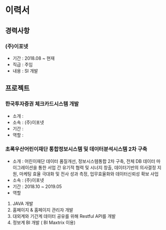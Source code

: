 # 이력서
## 경력사항
### (주)이포넷
 * 기간 : 2018.08 ~ 현재
 * 직급 : 주임
 * 내용 : SI 개발

## 프로젝트
### 한국투자증권 체크카드시스템 개발
 * 소개 : 
 * 소속 : (주)이포넷
 * 기간 :
 * 역할 :
 
 ### 초록우산어린이재단 통합정보시스템 및 데이터분석시스템 2차 구축
 * 소개 : 어린이재단 데이터 품질개선, 정보시스템통합 2차 구축, 전체 DB 데이터 마이그레이션을 통한 서업 간 유기적 협력 및 시너지 창출, 데이터기반의 의사결정 지원, 마케팅 효율 극대화 및 전사 성과 측정, 업무효율화와 데이터신뢰성 확보 사업
 * 소속 : (주)이포넷
 * 기간 : 2018.10 ~ 2019.05
 * 역할
  1. JAVA 개발
  2. 홈페이지 & 홈페이지 관리자 개발
  3. 대외계와 기간계 데이터 공유를 위해 Restful API를 개발
  4. 정보계 BI 개발 ( BI Maxtrix 이용)
